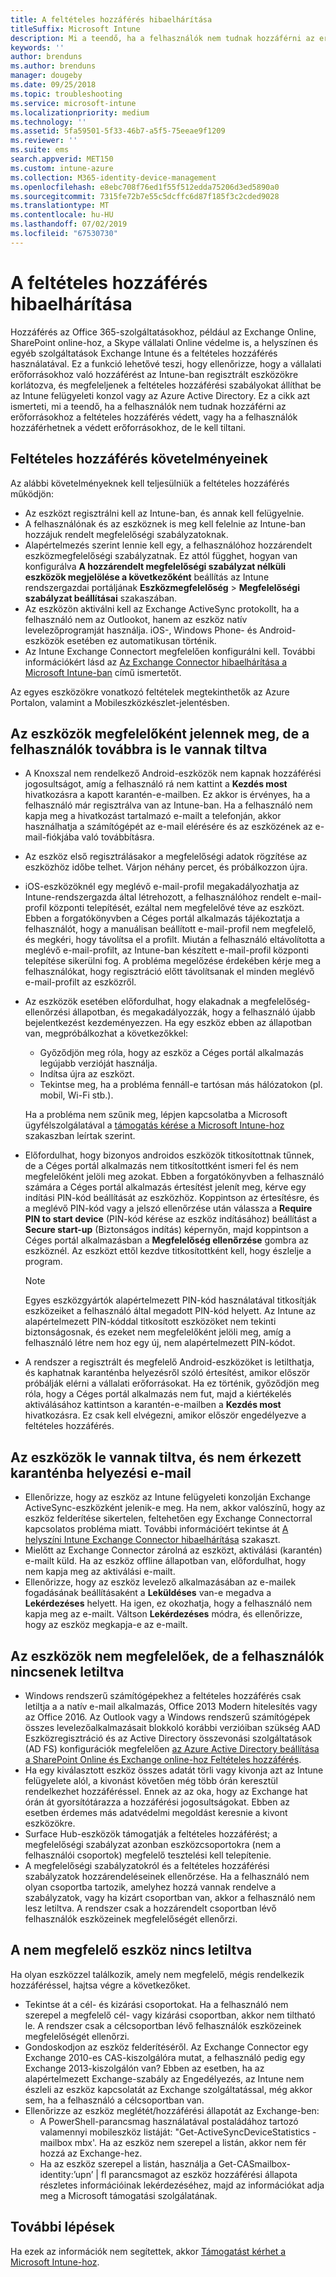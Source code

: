 ```yaml
---
title: A feltételes hozzáférés hibaelhárítása
titleSuffix: Microsoft Intune
description: Mi a teendő, ha a felhasználók nem tudnak hozzáférni az erőforrásokhoz az Intune feltételes hozzáférésével.
keywords: ''
author: brenduns
ms.author: brenduns
manager: dougeby
ms.date: 09/25/2018
ms.topic: troubleshooting
ms.service: microsoft-intune
ms.localizationpriority: medium
ms.technology: ''
ms.assetid: 5fa59501-5f33-46b7-a5f5-75eeae9f1209
ms.reviewer: ''
ms.suite: ems
search.appverid: MET150
ms.custom: intune-azure
ms.collection: M365-identity-device-management
ms.openlocfilehash: e8ebc708f76ed1f55f512edda75206d3ed5890a0
ms.sourcegitcommit: 7315fe72b7e55c5dcffc6d87f185f3c2cded9028
ms.translationtype: MT
ms.contentlocale: hu-HU
ms.lasthandoff: 07/02/2019
ms.locfileid: "67530730"
---
```

# <a name="troubleshoot-conditional-access"></a>A feltételes hozzáférés hibaelhárítása

Hozzáférés az Office 365-szolgáltatásokhoz, például az Exchange Online, SharePoint online-hoz, a Skype vállalati Online védelme is, a helyszínen és egyéb szolgáltatások Exchange Intune és a feltételes hozzáférés használatával. Ez a funkció lehetővé teszi, hogy ellenőrizze, hogy a vállalati erőforrásokhoz való hozzáférést az Intune-ban regisztrált eszközökre korlátozva, és megfeleljenek a feltételes hozzáférési szabályokat állíthat be az Intune felügyeleti konzol vagy az Azure Active Directory. Ez a cikk azt ismerteti, mi a teendő, ha a felhasználók nem tudnak hozzáférni az erőforrásokhoz a feltételes hozzáférés védett, vagy ha a felhasználók hozzáférhetnek a védett erőforrásokhoz, de le kell tiltani.

## <a name="requirements-for-conditional-access"></a>Feltételes hozzáférés követelményeinek

Az alábbi követelményeknek kell teljesülniük a feltételes hozzáférés működjön:

- Az eszközt regisztrálni kell az Intune-ban, és annak kell felügyelnie.
- A felhasználónak és az eszköznek is meg kell felelnie az Intune-ban hozzájuk rendelt megfelelőségi szabályzatoknak.
- Alapértelmezés szerint lennie kell egy, a felhasználóhoz hozzárendelt eszközmegfelelőségi szabályzatnak. Ez attól függhet, hogyan van konfigurálva **A hozzárendelt megfelelőségi szabályzat nélküli eszközök megjelölése a következőként** beállítás az Intune rendszergazdai portáljának **Eszközmegfelelőség** > **Megfelelőségi szabályzat beállításai** szakaszában.
- Az eszközön aktiválni kell az Exchange ActiveSync protokollt, ha a felhasználó nem az Outlookot, hanem az eszköz natív levelezőprogramját használja. iOS-, Windows Phone- és Android-eszközök esetében ez automatikusan történik.
- Az Intune Exchange Connectort megfelelően konfigurálni kell. További információkért lásd az [Az Exchange Connector hibaelhárítása a Microsoft Intune-ban](troubleshoot-exchange-connector.md) című ismertetőt.

Az egyes eszközökre vonatkozó feltételek megtekinthetők az Azure Portalon, valamint a Mobileszközkészlet-jelentésben.

## <a name="devices-appear-compliant-but-users-are-still-blocked"></a>Az eszközök megfelelőként jelennek meg, de a felhasználók továbbra is le vannak tiltva

- A Knoxszal nem rendelkező Android-eszközök nem kapnak hozzáférési jogosultságot, amíg a felhasználó rá nem kattint a **Kezdés most** hivatkozásra a kapott karantén-e-mailben. Ez akkor is érvényes, ha a felhasználó már regisztrálva van az Intune-ban. Ha a felhasználó nem kapja meg a hivatkozást tartalmazó e-mailt a telefonján, akkor használhatja a számítógépét az e-mail elérésére és az eszközének az e-mail-fiókjába való továbbításra.
- Az eszköz első regisztrálásakor a megfelelőségi adatok rögzítése az eszközhöz időbe telhet. Várjon néhány percet, és próbálkozzon újra.
- iOS-eszközöknél egy meglévő e-mail-profil megakadályozhatja az Intune-rendszergazda által létrehozott, a felhasználóhoz rendelt e-mail-profil központi telepítését, ezáltal nem megfelelővé téve az eszközt. Ebben a forgatókönyvben a Céges portál alkalmazás tájékoztatja a felhasználót, hogy a manuálisan beállított e-mail-profil nem megfelelő, és megkéri, hogy távolítsa el a profilt. Miután a felhasználó eltávolította a meglévő e-mail-profilt, az Intune-ban készített e-mail-profil központi telepítése sikerülni fog. A probléma megelőzése érdekében kérje meg a felhasználókat, hogy regisztráció előtt távolítsanak el minden meglévő e-mail-profilt az eszközről.
- Az eszközök esetében előfordulhat, hogy elakadnak a megfelelőség-ellenőrzési állapotban, és megakadályozzák, hogy a felhasználó újabb bejelentkezést kezdeményezzen. Ha egy eszköz ebben az állapotban van, megpróbálkozhat a következőkkel:
  - Győződjön meg róla, hogy az eszköz a Céges portál alkalmazás legújabb verzióját használja.
  - Indítsa újra az eszközt.
  - Tekintse meg, ha a probléma fennáll-e tartósan más hálózatokon (pl. mobil, Wi-Fi stb.).

  Ha a probléma nem szűnik meg, lépjen kapcsolatba a Microsoft ügyfélszolgálatával a [támogatás kérése a Microsoft Intune-hoz](get-support.md) szakaszban leírtak szerint.
- Előfordulhat, hogy bizonyos androidos eszközök titkosítottnak tűnnek, de a Céges portál alkalmazás nem titkosítottként ismeri fel és nem megfelelőként jelöli meg azokat. Ebben a forgatókönyvben a felhasználó számára a Céges portál alkalmazás értesítést jelenít meg, kérve egy indítási PIN-kód beállítását az eszközhöz. Koppintson az értesítésre, és a meglévő PIN-kód vagy a jelszó ellenőrzése után válassza a **Require PIN to start device** (PIN-kód kérése az eszköz indításához) beállítást a **Secure start-up** (Biztonságos indítás) képernyőn, majd koppintson a Céges portál alkalmazásban a **Megfelelőség ellenőrzése** gombra az eszköznél. Az eszközt ettől kezdve titkosítottként kell, hogy észlelje a program. 
  > [!NOTE]
  > Egyes eszközgyártók alapértelmezett PIN-kód használatával titkosítják eszközeiket a felhasználó által megadott PIN-kód helyett. Az Intune az alapértelmezett PIN-kóddal titkosított eszközöket nem tekinti biztonságosnak, és ezeket nem megfelelőként jelöli meg, amíg a felhasználó létre nem hoz egy új, nem alapértelmezett PIN-kódot.
- A rendszer a regisztrált és megfelelő Android-eszközöket is letilthatja, és kaphatnak karanténba helyezésről szóló értesítést, amikor először próbálják elérni a vállalati erőforrásokat. Ha ez történik, győződjön meg róla, hogy a Céges portál alkalmazás nem fut, majd a kiértékelés aktiválásához kattintson a karantén-e-mailben a **Kezdés most** hivatkozásra. Ez csak kell elvégezni, amikor először engedélyezve a feltételes hozzáférés.

## <a name="devices-are-blocked-and-no-quarantine-email-is-received"></a>Az eszközök le vannak tiltva, és nem érkezett karanténba helyezési e-mail

- Ellenőrizze, hogy az eszköz az Intune felügyeleti konzolján Exchange ActiveSync-eszközként jelenik-e meg. Ha nem, akkor valószínű, hogy az eszköz felderítése sikertelen, feltehetően egy Exchange Connectorral kapcsolatos probléma miatt. További információért tekintse át [A helyszíni Intune Exchange Connector hibaelhárítása](troubleshoot-exchange-connector.md) szakaszt.
- Mielőtt az Exchange Connector zárolná az eszközt, aktiválási (karantén) e-mailt küld. Ha az eszköz offline állapotban van, előfordulhat, hogy nem kapja meg az aktiválási e-mailt. 
- Ellenőrizze, hogy az eszköz levelező alkalmazásában az e-mailek fogadásának beállításaként a **Leküldéses** van-e megadva a **Lekérdezéses** helyett. Ha igen, ez okozhatja, hogy a felhasználó nem kapja meg az e-mailt. Váltson **Lekérdezéses** módra, és ellenőrizze, hogy az eszköz megkapja-e az e-mailt.

## <a name="devices-are-noncompliant-but-users-are-not-blocked"></a>Az eszközök nem megfelelőek, de a felhasználók nincsenek letiltva

- Windows rendszerű számítógépekhez a feltételes hozzáférés csak letiltja a a natív e-mail alkalmazás, Office 2013 Modern hitelesítés vagy az Office 2016. Az Outlook vagy a Windows rendszerű számítógépek összes levelezőalkalmazásait blokkoló korábbi verzióiban szükség AAD Eszközregisztráció és az Active Directory összevonási szolgáltatások (AD FS) konfigurációk megfelelően [az Azure Active Directory beállítása a SharePoint Online és Exchange online-hoz Feltételes hozzáférés](https://docs.microsoft.com/azure/active-directory/active-directory-conditional-access-no-modern-authentication). 
- Ha egy kiválasztott eszköz összes adatát törli vagy kivonja azt az Intune felügyelete alól, a kivonást követően még több órán keresztül rendelkezhet hozzáféréssel. Ennek az az oka, hogy az Exchange hat órán át gyorsítótárazza a hozzáférési jogosultságokat. Ebben az esetben érdemes más adatvédelmi megoldást keresnie a kivont eszközökre.
- Surface Hub-eszközök támogatják a feltételes hozzáférést; a megfelelőségi szabályzat azonban eszközcsoportokra (nem a felhasználói csoportok) megfelelő tesztelési kell telepítenie.
- A megfelelőségi szabályzatokról és a feltételes hozzáférési szabályzatok hozzárendeléseinek ellenőrzése. Ha a felhasználó nem olyan csoportba tartozik, amelyhez hozzá vannak rendelve a szabályzatok, vagy ha kizárt csoportban van, akkor a felhasználó nem lesz letiltva. A rendszer csak a hozzárendelt csoportban lévő felhasználók eszközeinek megfelelőségét ellenőrzi.

## <a name="noncompliant-device-is-not-blocked"></a>A nem megfelelő eszköz nincs letiltva

Ha olyan eszközzel találkozik, amely nem megfelelő, mégis rendelkezik hozzáféréssel, hajtsa végre a következőket.
- Tekintse át a cél- és kizárási csoportokat. Ha a felhasználó nem szerepel a megfelelő cél- vagy kizárási csoportban, akkor nem tiltható le. A rendszer csak a célcsoportban lévő felhasználók eszközeinek megfelelőségét ellenőrzi.
- Gondoskodjon az eszköz felderítéséről. Az Exchange Connector egy Exchange 2010-es CAS-kiszolgálóra mutat, a felhasználó pedig egy Exchange 2013-kiszolgálón van? Ebben az esetben, ha az alapértelmezett Exchange-szabály az Engedélyezés, az Intune nem észleli az eszköz kapcsolatát az Exchange szolgáltatással, még akkor sem, ha a felhasználó a célcsoportban van.
- Ellenőrizze az eszköz meglétét/hozzáférési állapotát az Exchange-ben:
  - A PowerShell-parancsmag használatával postaládához tartozó valamennyi mobileszköz listáját: "Get-ActiveSyncDeviceStatistics -mailbox mbx'. Ha az eszköz nem szerepel a listán, akkor nem fér hozzá az Exchange-hez.
  - Ha az eszköz szerepel a listán, használja a Get-CASmailbox-identity:’upn’ | fl parancsmagot az eszköz hozzáférési állapota részletes információinak lekérdezéséhez, majd az információkat adja meg a Microsoft támogatási szolgálatának.

## <a name="next-steps"></a>További lépések
Ha ezek az információk nem segítettek, akkor [Támogatást kérhet a Microsoft Intune-hoz](get-support.md).
